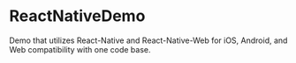 # ReactNativeDemo
Demo that utilizes React-Native and React-Native-Web for iOS, Android, and Web compatibility with one code base.
